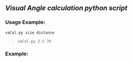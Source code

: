 ## _Visual Angle calculation python script_

### Usage Example:
```vaCal.py size distance```
> ```vaCal.py 2.5 70```

### Example:
